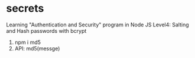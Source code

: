 # secrets
Learning "Authentication and Security" program in Node JS
Level4: Salting and Hash passwords with bcrypt
1. npm i md5
2. API: md5(messge)
